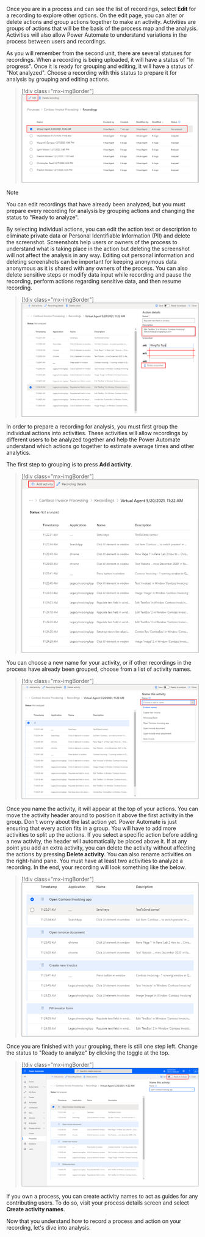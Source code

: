 Once you are in a process and can see the list of recordings, select **Edit** for a recording to explore other options. On the edit page, you can alter or delete actions and group actions together to make an activity. Activities are groups of actions that will be the basis of the process map and the analysis. Activities will also allow Power Automate to understand variations in the process between users and recordings.

As you will remember from the second unit, there are several statuses for recordings. When a recording is being uploaded, it will have a status of "In progress". Once it is ready for grouping and editing, it will have a status of "Not analyzed". Choose a recording with this status to prepare it for analysis by grouping and editing actions.

> [!div class="mx-imgBorder"]
> [![Screenshot of a recording with a status of not analyzed and the edit button highlighted.](../media/edit-recording.png)](../media/edit-recording.png#lightbox)

> [!NOTE]
> You can edit recordings that have already been analyzed, but you must prepare every recording for analysis by grouping actions and changing the status to "Ready to analyze".

By selecting individual actions, you can edit the action text or description to eliminate private data or Personal Identifiable Information (PII) and delete the screenshot. Screenshots help users or owners of the process to understand what is taking place in the action but deleting the screenshot will not affect the analysis in any way. Editing out personal information and deleting screenshots can be important for keeping anonymous data anonymous as it is shared with any owners of the process. You can also delete sensitive steps or modify data input while recording and pause the recording, perform actions regarding sensitive data, and then resume recording.

> [!div class="mx-imgBorder"]
> [![Screenshot of the action details edit area with delete screenshot feature.](../media/privacy.png)](../media/privacy.png#lightbox)

In order to prepare a recording for analysis, you must first group the individual actions into activities. These activities will allow recordings by different users to be analyzed together and help the Power Automate understand which actions go together to estimate average times and other analytics.

The first step to grouping is to press **Add activity**.

> [!div class="mx-imgBorder"]
> [![Screenshot of the Add activity button to begin the grouping process.](../media/add-activity.png)](../media/add-activity.png#lightbox)

You can choose a new name for your activity, or if other recordings in the process have already been grouped, choose from a list of activity names.

> [!div class="mx-imgBorder"]
> [![Screenshot of the activity name field list.](../media/name-activity.png)](../media/name-activity.png#lightbox)

Once you name the activity, it will appear at the top of your actions. You can move the activity header around to position it above the first activity in the group. Don't worry about the last action yet. Power Automate is just ensuring that every action fits in a group. You will have to add more activities to split up the actions. If you select a specific action before adding a new activity, the header will automatically be placed above it. If at any point you add an extra activity, you can delete the activity without affecting the actions by pressing **Delete activity**. You can also rename activities on the right-hand pane. You must have at least two activities to analyze a recording. In the end, your recording will look something like the below.

> [!div class="mx-imgBorder"]
> [![Screenshot example of fully grouped activities.](../media/fully-grouped.png)](../media/fully-grouped.png#lightbox)

Once you are finished with your grouping, there is still one step left. Change the status to "Ready to analyze" by clicking the toggle at the top.

> [!div class="mx-imgBorder"]
> [![Screenshot of the ready to analyze toggle.](../media/ready-analyze.png)](../media/ready-analyze.png#lightbox)

If you own a process, you can create activity names to act as guides for any contributing users. To do so, visit your process details screen and select **Create activity names**.

Now that you understand how to record a process and action on your recording, let's dive into analysis.
